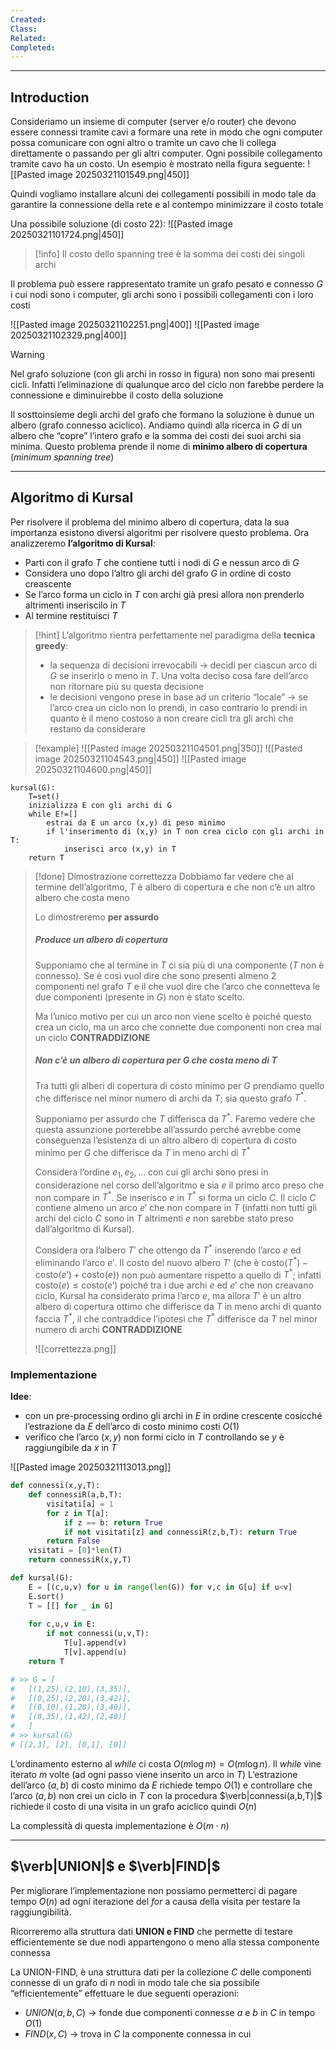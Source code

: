 ```yaml
---
Created: 
Class: 
Related: 
Completed:
---
```

---
## Introduction
Consideriamo un insieme di computer (server e/o router) che devono essere connessi tramite cavi a formare una rete in modo che ogni computer possa comunicare con ogni altro o tramite un cavo che li collega direttamente o passando per gli altri computer. Ogni possibile collegamento tramite cavo ha un costo. Un esempio è mostrato nella figura seguente:
![[Pasted image 20250321101549.png|450]]

Quindi vogliamo installare alcuni dei collegamenti possibili in modo tale da garantire la connessione della rete e al contempo minimizzare il costo totale

Una possibile soluzione (di costo 22):
![[Pasted image 20250321101724.png|450]]

>[!info]
>Il costo dello spanning tree è la somma dei costi dei singoli archi

Il problema può essere rappresentato tramite un grafo pesato e connesso $G$ i cui nodi sono i computer, gli archi sono i possibili collegamenti con i loro costi

![[Pasted image 20250321102251.png|400]]
![[Pasted image 20250321102329.png|400]]

>[!warning]
>Nel grafo soluzione (con gli archi in rosso in figura) non sono mai presenti cicli.
>Infatti l’eliminazione di qualunque arco del ciclo non farebbe perdere la connessione e diminuirebbe il costo della soluzione

Il sosttoinsieme degli archi del grafo che formano la soluzione è dunue un albero (grafo connesso aciclico). Andiamo quindi alla ricerca in $G$ di un albero che “copre” l’intero grafo e la somma dei costi dei suoi archi sia minima. Questo problema prende il nome di **minimo albero di copertura** (*minimum spanning tree*)

---
## Algoritmo di Kursal
Per risolvere il problema del minimo albero di copertura, data la sua importanza esistono diversi algoritmi per risolvere questo problema. Ora analizzeremo **l’algoritmo di Kursal**:
- Parti con il grafo $T$ che contiene tutti i nodi di $G$ e nessun arco di $G$
- Considera uno dopo l’altro gli archi del grafo $G$ in ordine di costo creascente
- Se l’arco forma un ciclo in $T$ con archi già presi allora non prenderlo altrimenti inseriscilo in $T$
- Al termine restituisci $T$

>[!hint]
>L’algoritmo rientra perfettamente nel paradigma della **tecnica greedy**:
>- la sequenza di decisioni irrevocabili → decidi per ciascun arco di $G$ se inserirlo o meno in $T$. Una volta deciso cosa fare dell’arco non ritornare più su questa decisione
>- le decisioni vengono prese in base ad un criterio “locale” → se l’arco crea un ciclo non lo prendi, in caso contrario lo prendi in quanto è il meno costoso a non creare cicli tra gli archi che restano da considerare

>[!example]
>![[Pasted image 20250321104501.png|350]]
>![[Pasted image 20250321104543.png|450]]
>![[Pasted image 20250321104600.png|450]]

```
kursal(G):
	T=set()
	inizializza E con gli archi di G
	while E!=[]
		estrai da E un arco (x,y) di peso minimo
		if l'inserimento di (x,y) in T non crea ciclo con gli archi in T:
			inserisci arco (x,y) in T
	return T
```

>[!done] Dimostrazione correttezza
>Dobbiamo far vedere che al termine dell’algoritmo, $T$ è albero di copertura e che non c’è un altro albero che costa meno
>
>Lo dimostreremo **per assurdo**
>
>##### Produce un albero di copertura
>Supponiamo che al termine in $T$ ci sia più di una componente ($T$ non è connesso). 
>Se è così vuol dire che sono presenti almeno 2 componenti nel grafo $T$ e il che vuol dire che l’arco che connetteva le due componenti (presente in $G$) non è stato scelto.
>
>Ma l’unico motivo per cui un arco non viene scelto è poiché questo crea un ciclo, ma un arco che connette due componenti non crea mai un ciclo
>**CONTRADDIZIONE**
>
>##### Non c’è un albero di copertura per $G$ che costa meno di $T$
>Tra tutti gli alberi di copertura di costo minimo per $G$ prendiamo quello che differisce nel minor numero di archi da $T$; sia questo grafo $T^*$.
>
>Supponiamo per assurdo che $T$ differisca da $T^*$. Faremo vedere che questa assunzione porterebbe all’assurdo perché avrebbe come conseguenza l’esistenza di un altro albero di copertura di costo minimo per $G$ che differisce da $T$ in meno archi di $T^*$
>
>Considera l’ordine $e_{1},e_{2},\dots$ con cui gli archi sono presi in considerazione nel corso dell’algoritmo e sia $e$ il primo arco preso che non compare in $T^*$. Se inserisco $e$ in $T^*$ si forma un ciclo $C$. Il ciclo $C$ contiene almeno un arco $e'$ che non compare in $T$ (infatti non tutti gli archi del ciclo $C$ sono in $T$ altrimenti $e$ non sarebbe stato preso dall’algoritmo di Kursal).
>
>Considera ora l’albero $T'$ che ottengo da $T^*$ inserendo l’arco $e$ ed eliminando l’arco $e'$. Il costo del nuovo albero $T'$ (che è $\text{costo}(T^*)-\text{costo}(e')+\text{costo}(e)$) non può aumentare rispetto a quello di $T^*$; infatti $\text{costo}(e)\leq \text{costo}(e')$ poiché tra i due archi $e$ ed $e'$ che non creavano ciclo, Kursal ha considerato prima l’arco $e$, ma allora $T'$ è un altro albero di copertura ottimo che differisce da $T$ in meno archi di quanto faccia $T^*$, il che contraddice l’ipotesi che $T^*$ differisce da $T$ nel minor numero di archi
>**CONTRADDIZIONE**
>
>![[correttezza.png]]

### Implementazione
**Idee**:
- con un pre-processing ordino gli archi in $E$ in ordine crescente cosicché l’estrazione da $E$ dell’arco di costo minimo costi $O(1)$
- verifico che l’arco $(x,y)$ non formi ciclo in $T$ controllando se $y$ è raggiungibile da $x$ in $T$

![[Pasted image 20250321113013.png]]

```python
def connessi(x,y,T):
	def connessiR(a,b,T):
		visitati[a] = 1
		for z in T[a]:
			if z == b: return True
			if not visitati[z] and connessiR(z,b,T): return True
		return False
	visitati = [0]*len(T)
	return connessiR(x,y,T)

def kursal(G):
	E = [(c,u,v) for u in range(len(G)) for v,c in G[u] if u<v]
	E.sort()
	T = [[] for _ in G]
	
	for c,u,v in E:
		if not connessi(u,v,T):
			T[u].append(v)
			T[v].append(u)
	return T

# >> G = [
#	[(1,25),(2,10),(3,35)],
#	[(0,25),(2,20),(3,42)],
#	[(0,10),(1,20),(3,40)],
#	[(0,35),(1,42),(2,40)]
#	]
# >> kursal(G)
# [[2,3], [2], [0,1], [0]]
```
L’ordinamento esterno al $while$ ci costa $O(m\log m)=O(m\log n)$. Il $while$ vine iterato $m$ volte (ad ogni passo viene inserito un arco in $T$)
L’estrazione dell’arco $(a,b)$ di costo minimo da $E$ richiede tempo $O(1)$ e controllare che l’arco $(a,b)$ non crei un ciclo in $T$ con la procedura $\verb|connessi(a,b,T)|$ richiede il costo di una visita in un grafo aciclico quindi $O(n)$

La complessità di questa implementazione è $O(m\cdot n)$

---
## $\verb|UNION|$ e $\verb|FIND|$
Per migliorare l’implementazione non possiamo permetterci di pagare tempo $O(n)$ ad ogni iterazione del $for$ a causa della visita per testare la raggiungibilità.

Ricorreremo alla struttura dati **UNION e FIND** che permette di testare efficientemente se due nodi appartengono o meno alla stessa componente connessa

La UNION-FIND, è una struttura dati per la collezione $C$ delle componenti connesse di un grafo di $n$ nodi in modo tale che sia possibile “efficientemente” effettuare le due seguenti operazioni:
- $UNION(a,b,C)$ → fonde due componenti connesse $a$ e $b$ in $C$ in tempo $O(1)$
- $FIND(x,C)$ → trova in $C$ la componente connessa in cui 